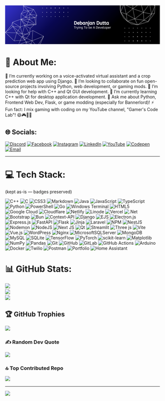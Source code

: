 <p align="center">
  <img src="assets/Abstract Technology Profile LinkedIn Banner.png" alt="Banner" style="max-width:100%; height:auto;" />
</p>

# 💫 About Me:

🔭 I’m currently working on a voice-activated virtual assistant and a crop prediction web app using Django.
🤝 I’m looking to collaborate on fun open-source projects involving Python, web development, or gaming mods.
🤔 I’m looking for help with C++ and Qt GUI development.
🌱 I’m currently learning C++ with Qt for desktop application development.
💬 Ask me about Python, Frontend Web Dev, Flask, or game modding (especially for Bannerlord)!
⚡ Fun fact: I mix gaming with coding on my YouTube channel, "Gamer's Code Lab"! 😄🎮👨‍💻

## 🌐 Socials:

[![Discord](https://img.shields.io/badge/Discord-%237289DA.svg?logo=discord\&logoColor=white)](https://discord.gg/debanjan100)
[![Facebook](https://img.shields.io/badge/Facebook-%231877F2.svg?logo=Facebook\&logoColor=white)](https://www.facebook.com/profile.php?id=100080670589496)
[![Instagram](https://img.shields.io/badge/Instagram-%23E4405F.svg?logo=Instagram\&logoColor=white)](https://www.instagram.com/debanjan.dutta100/)
[![LinkedIn](https://img.shields.io/badge/LinkedIn-%230077B5.svg?logo=linkedin\&logoColor=white)](https://www.linkedin.com/in/debanjandutta100/)
[![YouTube](https://img.shields.io/badge/YouTube-%23FF0000.svg?logo=YouTube\&logoColor=white)](https://www.youtube.com/@GamersCodeLab)
[![Codepen](https://img.shields.io/badge/Codepen-000000?logo=codepen\&logoColor=white)](https://codepen.io/Debanjan110d)
[![Email](https://img.shields.io/badge/Email-D14836?logo=gmail\&logoColor=white)](mailto:debanjan100dutta@gmail.com)

---

# 💻 Tech Stack:

(kept as-is — badges preserved)

![C++](https://img.shields.io/badge/c++-%2300599C.svg?style=for-the-badge\&logo=c%2B%2B\&logoColor=white) ![C](https://img.shields.io/badge/c-%2300599C.svg?style=for-the-badge\&logo=c\&logoColor=white) ![CSS3](https://img.shields.io/badge/css3-%231572B6.svg?style=for-the-badge\&logo=css3\&logoColor=white) ![Markdown](https://img.shields.io/badge/markdown-%23000000.svg?style=for-the-badge\&logo=markdown\&logoColor=white) ![Java](https://img.shields.io/badge/java-%23ED8B00.svg?style=for-the-badge\&logo=openjdk\&logoColor=white) ![JavaScript](https://img.shields.io/badge/javascript-%23323330.svg?style=for-the-badge\&logo=javascript\&logoColor=%23F7DF1E) ![TypeScript](https://img.shields.io/badge/typescript-%23007ACC.svg?style=for-the-badge\&logo=typescript\&logoColor=white) ![Python](https://img.shields.io/badge/python-3670A0?style=for-the-badge\&logo=python\&logoColor=ffdd54) ![PowerShell](https://img.shields.io/badge/PowerShell-%235391FE.svg?style=for-the-badge\&logo=powershell\&logoColor=white) ![Go](https://img.shields.io/badge/go-%2300ADD8.svg?style=for-the-badge\&logo=go\&logoColor=white) ![Windows Terminal](https://img.shields.io/badge/Windows%20Terminal-%234D4D4D.svg?style=for-the-badge\&logo=windows-terminal\&logoColor=white) ![HTML5](https://img.shields.io/badge/html5-%23E34F26.svg?style=for-the-badge\&logo=html5\&logoColor=white) ![Google Cloud](https://img.shields.io/badge/GoogleCloud-%234285F4.svg?style=for-the-badge\&logo=google-cloud\&logoColor=white) ![Cloudflare](https://img.shields.io/badge/Cloudflare-F38020?style=for-the-badge\&logo=cloudflare\&logoColor=white) ![Netlify](https://img.shields.io/badge/netlify-%23000000.svg?style=for-the-badge\&logo=netlify\&logoColor=#00C7B7) ![Linode](https://img.shields.io/badge/linode-00A95C?style=for-the-badge\&logo=linode\&logoColor=white) ![Vercel](https://img.shields.io/badge/vercel-%23000000.svg?style=for-the-badge\&logo=vercel\&logoColor=white) ![.Net](https://img.shields.io/badge/.NET-5C2D91?style=for-the-badge\&logo=.net\&logoColor=white) ![Bootstrap](https://img.shields.io/badge/bootstrap-%238511FA.svg?style=for-the-badge\&logo=bootstrap\&logoColor=white) ![Bun](https://img.shields.io/badge/Bun-%23000000.svg?style=for-the-badge\&logo=bun\&logoColor=white) ![Context-API](https://img.shields.io/badge/Context--Api-000000?style=for-the-badge\&logo=react) ![Django](https://img.shields.io/badge/django-%23092E20.svg?style=for-the-badge\&logo=django\&logoColor=white) ![EJS](https://img.shields.io/badge/ejs-%23B4CA65.svg?style=for-the-badge\&logo=ejs\&logoColor=black) ![Electron.js](https://img.shields.io/badge/Electron-191970?style=for-the-badge\&logo=Electron\&logoColor=white) ![Express.js](https://img.shields.io/badge/express.js-%23404d59.svg?style=for-the-badge\&logo=express\&logoColor=%2361DAFB) ![FastAPI](https://img.shields.io/badge/FastAPI-005571?style=for-the-badge\&logo=fastapi) ![Flask](https://img.shields.io/badge/flask-%23000.svg?style=for-the-badge\&logo=flask\&logoColor=white) ![Jinja](https://img.shields.io/badge/jinja-white.svg?style=for-the-badge\&logo=jinja\&logoColor=black) ![Laravel](https://img.shields.io/badge/laravel-%23FF2D20.svg?style=for-the-badge\&logo=laravel\&logoColor=white) ![NPM](https://img.shields.io/badge/NPM-%23CB3837.svg?style=for-the-badge\&logo=npm\&logoColor=white) ![NestJS](https://img.shields.io/badge/nestjs-%23E0234E.svg?style=for-the-badge\&logo=nestjs\&logoColor=white) ![Nodemon](https://img.shields.io/badge/NODEMON-%23323330.svg?style=for-the-badge\&logo=nodemon\&logoColor=%BBDEAD) ![NodeJS](https://img.shields.io/badge/node.js-6DA55F?style=for-the-badge\&logo=node.js\&logoColor=white) ![Next JS](https://img.shields.io/badge/Next-black?style=for-the-badge\&logo=next.js\&logoColor=white) ![Qt](https://img.shields.io/badge/Qt-%23217346.svg?style=for-the-badge\&logo=Qt\&logoColor=white) ![Streamlit](https://img.shields.io/badge/Streamlit-%23FE4B4B.svg?style=for-the-badge\&logo=streamlit\&logoColor=white) ![Three js](https://img.shields.io/badge/threejs-black?style=for-the-badge\&logo=three.js\&logoColor=white) ![Vite](https://img.shields.io/badge/vite-%23646CFF.svg?style=for-the-badge\&logo=vite\&logoColor=white) ![Vue.js](https://img.shields.io/badge/vue.js-%2335495e.svg?style=for-the-badge\&logo=vuedotjs\&logoColor=%234FC08D) ![WordPress](https://img.shields.io/badge/WordPress-%23117AC9.svg?style=for-the-badge\&logo=WordPress\&logoColor=white) ![Nginx](https://img.shields.io/badge/nginx-%23009639.svg?style=for-the-badge\&logo=nginx\&logoColor=white) ![MicrosoftSQLServer](https://img.shields.io/badge/Microsoft%20SQL%20Server-CC2927?style=for-the-badge\&logo=microsoft%20sql%20server\&logoColor=white) ![MongoDB](https://img.shields.io/badge/MongoDB-%234ea94b.svg?style=for-the-badge\&logo=mongodb\&logoColor=white) ![MySQL](https://img.shields.io/badge/mysql-4479A1.svg?style=for-the-badge\&logo=mysql\&logoColor=white) ![SQLite](https://img.shields.io/badge/sqlite-%2307405e.svg?style=for-the-badge\&logo=sqlite\&logoColor=white) ![TensorFlow](https://img.shields.io/badge/TensorFlow-%23FF6F00.svg?style=for-the-badge\&logo=TensorFlow\&logoColor=white) ![PyTorch](https://img.shields.io/badge/PyTorch-%23EE4C2C.svg?style=for-the-badge\&logo=PyTorch\&logoColor=white) ![scikit-learn](https://img.shields.io/badge/scikit--learn-%23F7931E.svg?style=for-the-badge\&logo=scikit-learn\&logoColor=white) ![Matplotlib](https://img.shields.io/badge/Matplotlib-%23ffffff.svg?style=for-the-badge\&logo=Matplotlib\&logoColor=black) ![NumPy](https://img.shields.io/badge/numpy-%23013243.svg?style=for-the-badge\&logo=numpy\&logoColor=white) ![Pandas](https://img.shields.io/badge/pandas-%23150458.svg?style=for-the-badge\&logo=pandas\&logoColor=white) ![Git](https://img.shields.io/badge/git-%23F05033.svg?style=for-the-badge\&logo=git\&logoColor=white) ![GitHub](https://img.shields.io/badge/github-%23121011.svg?style=for-the-badge\&logo=github\&logoColor=white) ![GitLab](https://img.shields.io/badge/gitlab-%23181717.svg?style=for-the-badge\&logo=gitlab\&logoColor=white) ![GitHub Actions](https://img.shields.io/badge/github%20actions-%232671E5.svg?style=for-the-badge\&logo=githubactions\&logoColor=white) ![Arduino](https://img.shields.io/badge/-Arduino-00979D?style=for-the-badge\&logo=Arduino\&logoColor=white) ![Docker](https://img.shields.io/badge/docker-%230db7ed.svg?style=for-the-badge\&logo=docker\&logoColor=white) ![Twilio](https://img.shields.io/badge/Twilio-F22F46?style=for-the-badge\&logo=Twilio\&logoColor=white) ![Postman](https://img.shields.io/badge/Postman-FF6C37?style=for-the-badge\&logo=postman\&logoColor=white) ![Portfolio](https://img.shields.io/badge/Portfolio-%23000000.svg?style=for-the-badge\&logo=firefox\&logoColor=#FF7139) ![Home Assistant](https://img.shields.io/badge/home%20assistant-%2341BDF5.svg?style=for-the-badge\&logo=home-assistant\&logoColor=white)

# 📊 GitHub Stats:

![](https://github-readme-stats.vercel.app/api?username=Debanjan110d\&theme=dark\&hide_border=false\&include_all_commits=true\&count_private=true)<br/>
![](https://nirzak-streak-stats.vercel.app/?user=Debanjan110d\&theme=dark\&hide_border=false)<br/>
![](https://github-readme-stats.vercel.app/api/top-langs/?username=Debanjan110d\&theme=dark\&hide_border=false\&include_all_commits=true\&count_private=true\&layout=compact)

## 🏆 GitHub Trophies

![](https://github-profile-trophy.vercel.app/?username=Debanjan110d\&theme=radical\&no-frame=true\&no-bg=false\&margin-w=4)

### ✍️ Random Dev Quote

![](https://quotes-github-readme.vercel.app/api?type=horizontal\&theme=radical)

### 🔝 Top Contributed Repo

![](https://github-contributor-stats.vercel.app/api?username=Debanjan110d\&limit=5\&theme=dark\&combine_all_yearly_contributions=true)

---

[![](https://visitcount.itsvg.in/api?id=Debanjan110d\&icon=10\&color=13)](https://visitcount.itsvg.in)

<!-- Proudly created with GPRM ( https://gprm.itsvg.in ) -->
